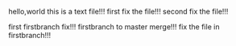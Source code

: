 hello,world
this is a text file!!!
first fix the file!!!
second fix the file!!!

first firstbranch fix!!!
firstbranch to master merge!!!
fix the file in firstbranch!!!

